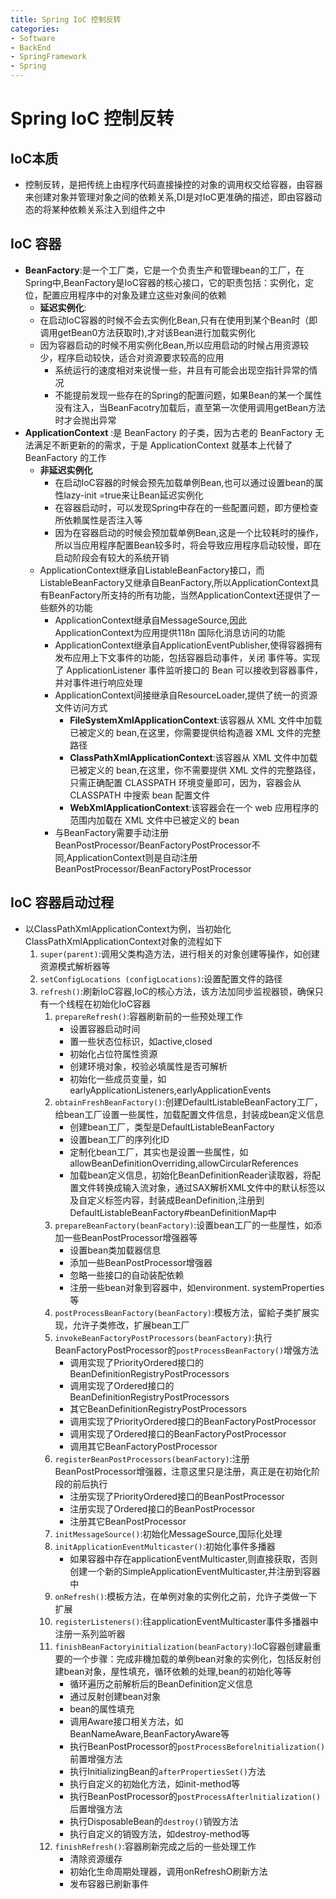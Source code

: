 ```yaml
---
title: Spring IoC 控制反转
categories:
- Software
- BackEnd
- SpringFramework
- Spring
---
```

# Spring IoC 控制反转

## IoC本质

- 控制反转，是把传统上由程序代码直接操控的对象的调用权交给容器，由容器来创建对象并管理对象之间的依赖关系,DI是对IoC更准确的描述，即由容器动态的将某种依赖关系注入到组件之中

## IoC 容器

- **BeanFactory**:是一个工厂类，它是一个负责生产和管理bean的工厂，在Spring中,BeanFactory是IoC容器的核心接口，它的职责包括：实例化，定位，配置应用程序中的对象及建立这些对象间的依赖
    - **延迟实例化**:
    - 在启动IoC容器的时候不会去实例化Bean,只有在使用到某个Bean时（即调用getBean0方法获取时),才对该Bean进行加载实例化
    - 因为容器启动的时候不用实例化Bean,所以应用启动的时候占用资源较少，程序启动较快，适合对资源要求较高的应用
        - 系统运行的速度相对来说慢一些，井且有可能会出现空指针异常的情况
        - 不能提前发现一些存在的Spring的配置问题，如果Bean的某一个属性没有注入，当BeanFacotry加载后，直至第一次使用调用getBean方法时才会抛出异常
- **ApplicationContext** :是 BeanFactory 的子类，因为古老的 BeanFactory 无法满足不断更新的的需求，于是 ApplicationContext 就基本上代替了 BeanFactory 的工作
    - **非延迟实例化**
        - 在启动IoC容器的时候会预先加载单例Bean,也可以通过设置bean的属性lazy-init =true来让Bean延迟实例化
        - 在容器启动时，可以发现Spring中存在的一些配置问题，即方便检查所依赖属性是否注入等
        - 因为在容器启动的时候会预加载单例Bean,这是一个比较耗时的操作，所以当应用程序配置Bean较多时，将会导致应用程序启动较慢，即在启动阶段会有较大的系统开销
    - ApplicationContext继承自ListableBeanFactory接口，而ListableBeanFactory又继承自BeanFactory,所以ApplicationContext具有BeanFactory所支持的所有功能，当然ApplicationContext还提供了一些额外的功能
        - ApplicationContext继承自MessageSource,因此ApplicationContext为应用提供118n 国际化消息访问的功能
        - ApplicationContext继承自ApplicationEventPublisher,使得容器拥有发布应用上下文事件的功能，包括容器启动事件，关闭
            事件等。实现了 ApplicationListener 事件监听接口的 Bean 可以接收到容器事件，并对事件进行响应处理
        - ApplicationContext间接继承自ResourceLoader,提供了统一的资源文件访问方式
            - **FileSystemXmlApplicationContext**:该容器从 XML 文件中加载已被定义的 bean,在这里，你需要提供给构造器 XML 文件的完整路径
            - **ClassPathXmlApplicationContext**:该容器从 XML 文件中加载已被定义的 bean,在这里，你不需要提供 XML 文件的完整路径，只需正确配置 CLASSPATH 环境变量即可，因为，容器会从 CLASSPATH 中搜索 bean 配置文件
            - **WebXmlApplicationContext**:该容器会在一个 web 应用程序的范围内加载在 XML 文件中已被定义的 bean
        - 与BeanFactory需要手动注册BeanPostProcessor/BeanFactoryPostProcessor不同,ApplicationContext则是自动注册BeanPostProcessor/BeanFactoryPostProcessor

## IoC 容器启动过程

- 以ClassPathXmlApplicationContext为例，当初始化ClassPathXmlApplicationContext对象的流程如下
    1. `super(parent)`:调用父类构造方法，进行相关的对象创建等操作，如创建资源模式解析器等
    2. `setConfigLocations (configLocations)`:设置配置文件的路径
    3. `refresh()`:刷新IoC容器,IoC的核心方法，该方法加同步监视器锁，确保只有一个线程在初始化IoC容器
        1. `prepareRefresh()`:容器刷新前的一些预处理工作
            - 设置容器启动时间
            - 置一些状态位标识，如active,closed
            - 初始化占位符属性资源
            - 创建环境对象，校验必填属性是否可解析
            -  初始化一些成员变量，如earlyApplicationListeners,earlyApplicationEvents
        2. `obtainFreshBeanFactory()`:创建DefaultListableBeanFactory工厂，给bean工厂设置一些属性，加载配置文件信息，封装成bean定义信息
            - 创建bean工厂，类型是DefaultListableBeanFactory
            - 设置bean工厂的序列化ID
            - 定制化bean工厂，其实也是设置一些属性，如allowBeanDefinitionOverriding,allowCircularReferences
            - 加载bean定义信息，初始化BeanDefinitionReader读取器，将配置文件转换成输入流对象，通过SAX解析XML文件中的默认标签以及自定义标签内容，封装成BeanDefinition,注册到DefaultListableBeanFactory#beanDefinitionMap中
        3. `prepareBeanFactory(beanFactory)`:设置bean工厂的一些屋性，如添加一些BeanPostProcessor增强器等
            - 设置bean类加载器信息
            - 添加一些BeanPostProcessor增强器
            - 忽略一些接口的自动装配依赖
            - 注册一些bean对象到容器中，如environment. systemProperties等
        4. `postProcessBeanFactory(beanFactory)`:模板方法，留給子类扩展实现，允许子类修改，扩展bean工厂
        5. `invokeBeanFactoryPostProcessors(beanFactory)`:执行BeanFactoryPostProcessor的`postProcessBeanFactory()`增强方法
            - 调用实现了PriorityOrdered接口的BeanDefinitionRegistryPostProcessors
            - 调用实现了Ordered接口的BeanDefinitionRegistryPostProcessors
            - 其它BeanDefinitionRegistryPostProcessors
            - 调用实现了PriorityOrdered接口的BeanFactoryPostProcessor
            - 调用实现了Ordered接口的BeanFactoryPostProcessor
            - 调用其它BeanFactoryPostProcessor
        6. `registerBeanPostProcessors(beanFactory)`:注册BeanPostProcessor增强器，注意这里只是注册，真正是在初始化阶段的前后执行
            - 注册实现了PriorityOrdered接口的BeanPostProcessor
            - 注册实现了Ordered接口的BeanPostProcessor
            - 注册其它BeanPostProcessor
        7. `initMessageSource()`:初始化MessageSource,国际化处理
        8. `initApplicationEventMulticaster()`:初始化事件多播器
            - 如果容器中存在applicationEventMulticaster,则直接获取，否则创建一个新的SimpleApplicationEventMulticaster,并注册到容器中
        9. `onRefresh()`:模板方法，在单例对象的实例化之前，允许子类做一下扩展
        10. `registerListeners()`:往applicationEventMulticaster事件多播器中注册一系列监听器
        11. `finishBeanFactoryinitialization(beanFactory)`:IoC容器创建最重要的一个步骤：完成非機加载的单例bean对象的实例化，包括反射创建bean对象，屋性填充，循环依赖的处理,bean的初始化等等
            - 循环遍历之前解析后的BeanDefinition定义信息
            - 通过反射创建bean对象
            - bean的属性填充
            - 调用Aware接口相关方法，如BeanNameAware,BeanFactoryAware等
            - 执行BeanPostProcessor的`postProcessBeforelnitialization()`前置增强方法
            - 执行InitializingBean的`afterPropertiesSet()`方法
            - 执行自定义的初始化方法，如init-method等
            - 执行BeanPostProcessor的`postProcessAfterlnitialization()`后置增强方法
            - 执行DisposableBean的`destroy()`销毁方法
            - 执行自定义的销毁方法，如destroy-method等
        12. `finishRefresh()`:容器刷新完成之后的一些处理工作
            - 清除资源缓存
            - 初始化生命周期处理器，调用onRefreshO刷新方法
            - 发布容器已刷新事件
